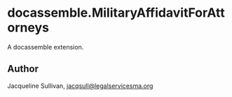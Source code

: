 # docassemble.MilitaryAffidavitForAttorneys

A docassemble extension.

## Author

Jacqueline Sullivan, jacqsull@legalservicesma.org

